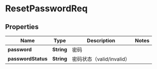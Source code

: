 

# ResetPasswordReq


## Properties

| Name | Type | Description | Notes |
|------------ | ------------- | ------------- | -------------|
|**password** | **String** | 密码 |  |
|**passwordStatus** | **String** | 密码状态（valid/invalid） |  |



